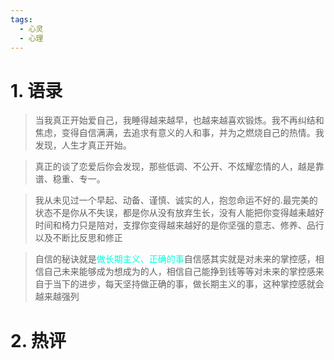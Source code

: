 ```yaml
---
tags:
  - 心灵
  - 心理
---
```

# 1. 语录


> 当我真正开始爱自己，我睡得越来越早，也越来越喜欢锻炼。我不再纠结和焦虑，变得自信满满，去追求有意义的人和事，并为之燃烧自己的热情。我发现，人生才真正开始。

> 真正的谈了恋爱后你会发现，那些低调、不公开、不炫耀恋情的人，越是靠谱、稳重、专一。

> 我从未见过一个早起、动备、谨慎、诚实的人，抱忽命运不好的.最完美的状态不是你从不失误，都是你从没有放弃生长，没有人能把你变得越耒越好时间和椅力只是陪对，支撑你变得越来越好的是你坚强的意志、修养、品行以及不断比反思和修正

> 自信的秘诀就是<font color="#00ffdc">做长期主义、正确的事</font>自信感其实就是对未来的掌控感，相信自己未来能够成为想成为的人，相信自己能挣到钱等等对未来的掌控感来自于当下的进步，每天坚持做正确的事，做长期主义的事，这种掌控感就会越来越强列
# 2. 热评 
